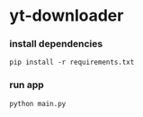 # yt-downloader

### install dependencies
```pip install -r requirements.txt```
### run app
```python main.py```
